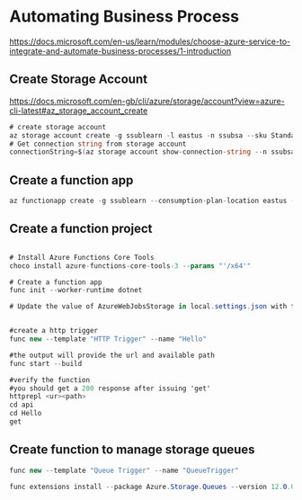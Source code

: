# Automating Business Process

<https://docs.microsoft.com/en-us/learn/modules/choose-azure-service-to-integrate-and-automate-business-processes/1-introduction>

## Create Storage Account

<https://docs.microsoft.com/en-gb/cli/azure/storage/account?view=azure-cli-latest#az_storage_account_create>

```c#
# create storage account
az storage account create -g ssublearn -l eastus -n ssubsa --sku Standard_LRS
# Get connection string from storage account
connectionString=$(az storage account show-connection-string --n ssubsa -g ssublearn)
```

## Create a function app

```c#
az functionapp create -g ssublearn --consumption-plan-location eastus -n ssubFunc --os-type Linux --runtime dotnet --functions-version 3 --storage-account ssubsa
```

## Create a function project

```c#

# Install Azure Functions Core Tools
choco install azure-functions-core-tools-3 --params "'/x64'"

# Create a function app
func init --worker-runtime dotnet

# Update the value of AzureWebJobsStorage in local.settings.json with the connection string


#create a http trigger
func new --template "HTTP Trigger" --name "Hello"

#the output will provide the url and available path
func start --build

#verify the function
#you should get a 200 response after issuing 'get'
httprepl <ur><path>
cd api
cd Hello
get
```

## Create function to manage storage queues

```c#
func new --template "Queue Trigger" --name "QueueTrigger"

func extensions install --package Azure.Storage.Queues --version 12.0.0

```
